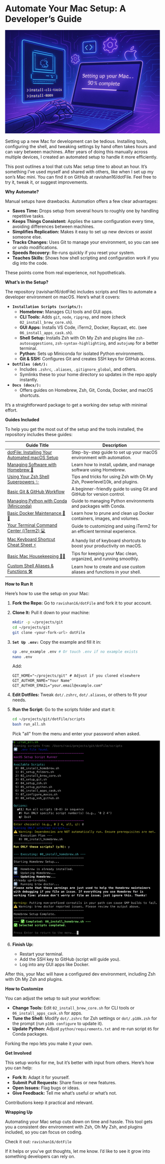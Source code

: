 # Automate Your Mac Setup: A Developer’s Guide

![Banner](..\assets\banner_2.png)

Setting up a new Mac for development can be tedious. Installing tools, configuring the shell, and tweaking settings by hand often takes hours and can vary between machines. After years of doing this manually across multiple devices, I created an automated setup to handle it more efficiently.

This post outlines a tool that cuts Mac setup time to about an hour. It’s something I’ve used myself and shared with others, like when I set up my son’s Mac mini. You can find it on GitHub at ravishan16/dotFile. Feel free to try it, tweak it, or suggest improvements.

**Why Automate?**

Manual setups have drawbacks. Automation offers a few clear advantages:

* **Saves Time:** Drops setup from several hours to roughly one by handling repetitive tasks.
* **Keeps Things Consistent:** Applies the same configuration every time, avoiding differences between machines.
* **Simplifies Replication:** Makes it easy to set up new devices or assist someone else.
* **Tracks Changes:** Uses Git to manage your environment, so you can see or undo modifications.
* **Speeds Recovery:** Re-runs quickly if you reset your system.
* **Teaches Skills:** Shows how shell scripting and configuration work if you dig into the code.

These points come from real experience, not hypotheticals.

**What’s in the Setup?**

The repository (ravishan16/dotFile) includes scripts and files to automate a developer environment on macOS. Here’s what it covers:

* **`Installation Scripts (scripts/):`**
    * **Homebrew:** Manages CLI tools and GUI apps.
    * **CLI Tools:** Adds `git`, `node`, `ripgrep`, and more (check `02_install_brew_core.sh`).
    * **GUI Apps:** Installs VS Code, iTerm2, Docker, Raycast, etc. (see `06_install_apps_cask.sh`).
    * **Shell Setup:** Installs Zsh with Oh My Zsh and plugins like `zsh-autosuggestions`, `zsh-syntax-highlighting`, and `autojump` for a better terminal.
    * **Python:** Sets up Miniconda for isolated Python environments.
    * **Git & SSH:** Configures Git and creates SSH keys for GitHub access.
* **`Dotfiles (dot/):`**
    * Includes `.zshrc`, `.aliases`, `.gitignore_global`, and others.
    * Symlinks these to your home directory so updates in the repo apply instantly.
* **`Docs (docs/):`**
    * Offers guides on Homebrew, Zsh, Git, Conda, Docker, and macOS shortcuts.

It’s a straightforward package to get a working dev setup with minimal effort.

**Guides Included**

To help you get the most out of the setup and the tools installed, the repository includes these guides:

| Guide Title                                              | Description                                                                 |
|----------------------------------------------------------|-----------------------------------------------------------------------------|
| [dotFile: Installing Your Automated macOS Setup](docs/dotFile_Installation_Guide.md) | Step-by-step guide to set up your macOS environment with automation.       |
| [Managing Software with Homebrew 🍺](docs/brew_user_guide.md) | Learn how to install, update, and manage software using Homebrew.          |
| [Using Your Zsh Shell Superpowers ✨](docs/ozsh_user_guide.md) | Tips and tricks for using Zsh with Oh My Zsh, Powerlevel10k, and plugins.  |
| [Basic Git & GitHub Workflow](docs/git_user_guide.md)    | A beginner-friendly guide to using Git and GitHub for version control.     |
| [Managing Python with Conda (Miniconda)](docs/Conda_User_Guide.md) | Guide to managing Python environments and packages with Conda.             |
| [Basic Docker Maintenance 🐳🧹](docs/docker_user_guide.md) | Learn how to prune and clean up Docker containers, images, and volumes.    |
| [Your Terminal Command Center (iTerm2) 💻](docs/iterm_user_guide.md) | Guide to customizing and using iTerm2 for an efficient terminal experience.|
| [Mac Keyboard Shortcut Cheat Sheet ⚡️](docs/mac_cheatsheet.md) | A handy list of keyboard shortcuts to boost your productivity on macOS.    |
| [Basic Mac Housekeeping 🧹✨](docs/mac_user_guide.md)     | Tips for keeping your Mac clean, organized, and running smoothly.          |
| [Custom Shell Aliases & Functions 🛠️](docs/custom_alias_userguide.md) | Learn how to create and use custom aliases and functions in your shell.    |

**How to Run It**

Here’s how to use the setup on your Mac:

1.  **Fork the Repo:** Go to `ravishan16/dotFile` and fork it to your account.
2.  **Clone It:** Pull it down to your machine:
    ```bash
    mkdir -p ~/projects/git
    cd ~/projects/git
    git clone <your-fork-url> dotFile
    ```
3.  **`Set Up .env:`** Copy the example and fill it in:
    ```bash
    cp .env_example .env # Or touch .env if no example exists
    nano .env
    ```
    Add:
    ```text
    GIT_HOME="~/projects/git" # Adjust if you cloned elsewhere
    GIT_AUTHOR_NAME="Your Name"
    GIT_AUTHOR_EMAIL="your.email@example.com"
    ```
4.  **Edit Dotfiles:** Tweak `dot/.zshrc`, `dot/.aliases`, or others to fit your needs.
5.  **Run the Script:** Go to the scripts folder and start it:
    ```bash
    cd ~/projects/git/dotFile/scripts
    bash run_all.sh
    ```
    Pick "all" from the menu and enter your password when asked.

    ![runall](..\assets\runall.png)
    
6.  **Finish Up:**
    * Restart your terminal.
    * Add the SSH key to GitHub (script will guide you).
    * Log into any GUI apps like Docker.

After this, your Mac will have a configured dev environment, including Zsh with Oh My Zsh and plugins.

**How to Customize**

You can adjust the setup to suit your workflow:

* **Change Tools:** Edit `02_install_brew_core.sh` for CLI tools or `06_install_apps_cask.sh` for apps.
* **Tune the Shell:** Modify `dot/.zshrc` for Zsh settings or `dot/.p10k.zsh` for the prompt (run `p10k configure` to update it).
* **Update Python:** Adjust `python/requirements.txt` and re-run script `05` for Conda packages.

Forking the repo lets you make it your own.

**Get Involved**

This setup works for me, but it’s better with input from others. Here’s how you can help:

* **Fork It:** Adapt it for yourself.
* **Submit Pull Requests:** Share fixes or new features.
* **Open Issues:** Flag bugs or ideas.
* **Give Feedback:** Tell me what’s useful or what’s not.

Contributions keep it practical and relevant.

**Wrapping Up**

Automating your Mac setup cuts down on time and hassle. This tool gets you a consistent dev environment with Zsh, Oh My Zsh, and plugins included, so you can focus on coding.

Check it out: `ravishan16/dotFile`

If it helps or you’ve got thoughts, let me know. I’d like to see it grow into something developers can rely on.
